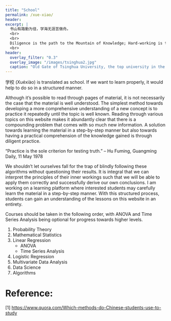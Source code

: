 ```yaml
---
title: "School"
permalink: /xue-xiao/
header:
excerpt: |
  书山有路勤为径，学海无涯苦做舟。
  <br>
  <br>
  Diligence is the path to the Mountain of Knowledge; Hard-working is the boat to the Endless Sea of Learning
  <br>
header:
  overlay_filter: "0.3"
  overlay_image: "/images/tsinghua2.jpg"
  caption: "Old Gate of Tsinghua University, the top university in the country, Beijing, China. Photo credit: [**Jaren Lim**](https://unsplash.com/@jarenlim)"
---
```

学校 (Xuéxiào) is translated as school. If we want to learn properly, it would help to do so in a structured manner.

Although it’s possible to read through pages of material, it is not necessarily the case that the material is well understood. The simplest method towards developing a more comprehensive understanding of a new concept is to practice it repeatedly until the topic is well known. Reading through various topics on this website makes it abundantly clear that there is a compounding problem that comes with so much new information. A solution towards learning the material in a step-by-step manner but also towards having a practical comprehension of the knowledge gained is through diligent practice.

“Practice is the sole criterion for testing truth.” – Hu Fuming, Guangming Daily, 11 May 1978

We shouldn’t let ourselves fall for the trap of blindly following these algorithms without questioning their results. It is integral that we can interpret the principles of their inner workings such that we will be able to apply them correctly and successfully derive our own conclusions.
I am working on a learning platform where interested students may carefully learn the material in a step-by-step manner. With this structured process, students can gain an understanding of the lessons on this website in an entirety.

Courses should be taken in the following order, with ANOVA and Time Series Analysis being optional for progress towards higher levels.

1.	Probability Theory
1.	Mathematical Statistics
1.	Linear Regression
    *	ANOVA
    *	Time Series Analysis
1.	Logistic Regression
1.	Multivariate Data Analysis
1.	Data Science
1.	Algorithms

# Reference:
[1] https://www.quora.com/Which-methods-do-Chinese-students-use-to-study
